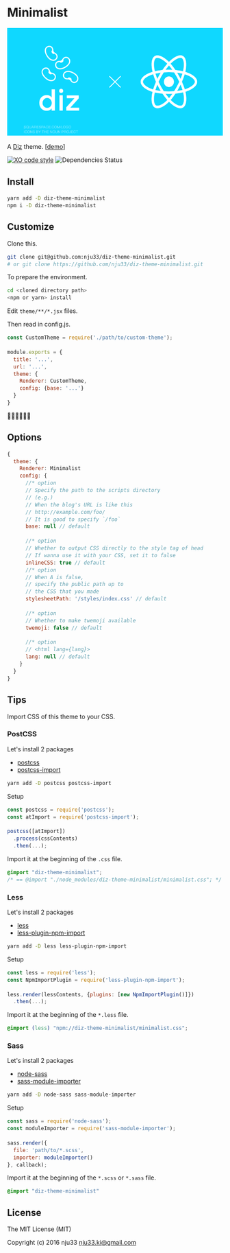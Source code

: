 # Minimalist

![Dix and React](https://github.com/nju33/diz-theme-minimalist/blob/master/media/image.png?raw=true)

A [Diz](https://github.com/nju33/diz) theme. [[demo](https://nju33.github.io/diz-theme-minimalist/)]

[![XO code style](https://img.shields.io/badge/code_style-XO-5ed9c7.svg)](https://github.com/sindresorhus/xo) ![Dependencies Status](https://david-dm.org/nju33/diz-theme-minimalist.svg)

## Install

```bash
yarn add -D diz-theme-minimalist
npm i -D diz-theme-minimalist
```

## Customize

Clone this.

```bash
git clone git@github.com:nju33/diz-theme-minimalist.git
# or git clone https://github.com/nju33/diz-theme-minimalist.git
```

To prepare the environment.

```bash
cd <cloned directory path>
<npm or yarn> install
```

Edit `theme/**/*.jsx` files.

Then read in config.js.

```js
const CustomTheme = require('./path/to/custom-theme');

module.exports = {
  title: '...',
  url: '...',
  theme: {
    Renderer: CustomTheme,
    config: {base: '...'}
  }
}
```

:tada::clap::clap::clap::clap::clap:

## Options

```js
{
  theme: {
    Renderer: Minimalist
    config: {
      //* option
      // Specify the path to the scripts directory
      // (e.g.)
      // When the blog's URL is like this
      // http://example.com/foo/
      // It is good to specify `/foo`
      base: null // default

      //* option
      // Whether to output CSS directly to the style tag of head
      // If wanna use it with your CSS, set it to false
      inlineCSS: true // default
      //* option
      // When A is false,
      // specify the public path up to
      // the CSS that you made
      stylesheetPath: '/styles/index.css' // default

      //* option
      // Whether to make twemoji available
      twemoji: false // default

      //* option
      // <html lang={lang}>
      lang: null // default
    }
  }
}
```

## Tips

Import CSS of this theme to your CSS.

### PostCSS

Let's install 2 packages
  - [postcss](https://github.com/postcss/postcss)
  - [postcss-import](https://github.com/postcss/postcss-import)

```bash
yarn add -D postcss postcss-import
```

Setup

```js
const postcss = require('postcss');
const atImport = require('postcss-import');

postcss([atImport])
  .process(cssContents)
  .then(...);
```

Import it at the beginning of the `.css` file.

```css
@import "diz-theme-minimalist";
/* == @import "./node_modules/diz-theme-minimalist/minimalist.css"; */
```

### Less

Let's install 2 packages
  - [less](https://github.com/less/less.js)
  - [less-plugin-npm-import](https://github.com/less/less-plugin-npm-import)

```bash
yarn add -D less less-plugin-npm-import
```

Setup

```js
const less = require('less');
const NpmImportPlugin = require('less-plugin-npm-import');

less.render(lessContents, {plugins: [new NpmImportPlugin()]})
  .then(...);
```

Import it at the beginning of the `*.less` file.

```css
@import (less) "npm://diz-theme-minimalist/minimalist.css";
```

### Sass

Let's install 2 packages
  - [node-sass](https://github.com/sass/node-sass)
  - [sass-module-importer](https://github.com/lucasmotta/sass-module-importer)

```bash
yarn add -D node-sass sass-module-importer
```

Setup

```js
const sass = require('node-sass');
const moduleImporter = require('sass-module-importer');

sass.render({
  file: 'path/to/*.scss',
  importer: moduleImporter()
}, callback);
```

Import it at the beginning of the `*.scss` or `*.sass` file.

```css
@import "diz-theme-minimalist"
```

## License

The MIT License (MIT)

Copyright (c) 2016 nju33 <nju33.ki@gmail.com>
